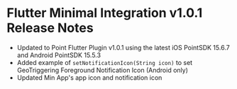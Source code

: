# Flutter Minimal Integration v1.0.1 Release Notes

- Updated to Point Flutter Plugin v1.0.1 using the latest iOS PointSDK 15.6.7 and Android PointSDK 15.5.3
- Added example of `setNotificationIcon(String icon)` to set GeoTriggering Foreground Notification Icon (Android only)
- Updated Min App's app icon and notification icon